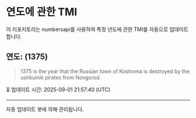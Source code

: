 
# 연도에 관한 TMI

이 리포지토리는 numbersapi를 사용하여 특정 년도에 관한 TMI를 자동으로 업데이트합니다.

## 연도: (1375)
> 1375 is the year that the Russian town of Kostroma is destroyed by the ushkuinik pirates from Novgorod.

⏳ 업데이트 시간: 2025-09-01 21:57:40 (UTC)

---
자동 업데이트 봇에 의해 관리됩니다.

